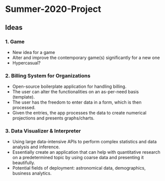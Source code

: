 # Summer-2020-Project
## Ideas

### 1. Game
   - New idea for a game
   - Alter and improve the contemporary game(s) significantly for a new one
   - Hypercasual?
### 2. Billing System for Organizations
   - Open-source boilerplate application for handling billing.
   - The user can alter the functionalities on an as-per-need basis (template).
   - The user has the freedom to enter data in a form, which is then processed.
   - Given the entries, the app processes the data to create numerical projections and presents graphs/charts.
### 3. Data Visualizer & Interpreter
   - Using large data-intensive APIs to perform complex statistics and data analysis and inference.
   - Essentially create an application that can help with quantitative research on a predetermined topic by using coarse data and presenting it beautifully.
   - Potential fields of deployment: astronomical data, demographics, business analytics.
